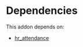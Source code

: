 # Dependencies

This addon depends on:

- [hr_attendance](../../../../../oca-ocb-hr/odoo-bringout-oca-ocb-hr_attendance)

